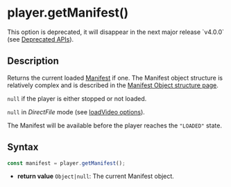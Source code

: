 # player.getManifest()

<div class="warning">
This option is deprecated, it will disappear in the next major release
`v4.0.0` (see <a href="../Miscellaneous/Deprecated_APIs.md">Deprecated
APIs</a>).
</div>

## Description

Returns the current loaded [Manifest](../../Getting_Started/Glossary.md#manifest)
if one.
The Manifest object structure is relatively complex and is described in the
[Manifest Object structure page](../Miscellaneous/Manifest_Object.md#structure_of_a_manifest).

`null` if the player is either stopped or not loaded.

`null` in _DirectFile_ mode (see [loadVideo
options](../Loading_a_Content.md#transport)).

The Manifest will be available before the player reaches the `"LOADED"` state.

## Syntax

```js
const manifest = player.getManifest();
```

  - **return value** `Object|null`: The current Manifest object.
